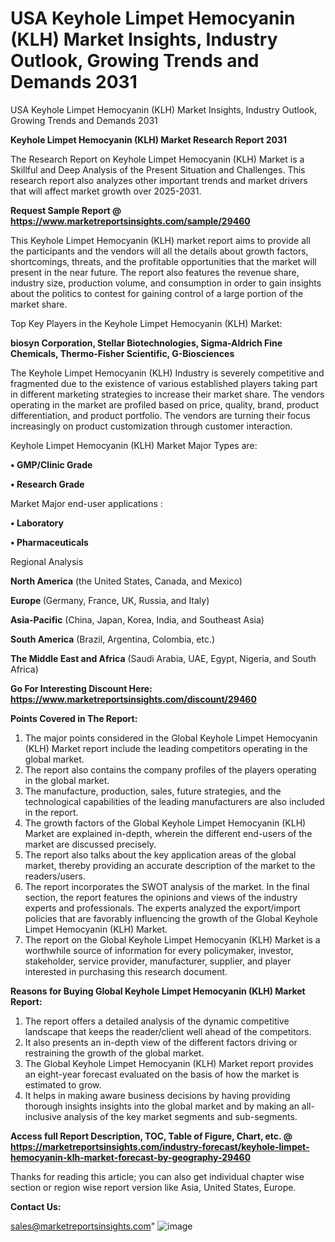 # USA Keyhole Limpet Hemocyanin (KLH) Market Insights, Industry Outlook, Growing Trends and Demands 2031
USA Keyhole Limpet Hemocyanin (KLH) Market Insights, Industry Outlook, Growing Trends and Demands 2031

<strong>Keyhole Limpet Hemocyanin (KLH) Market Research Report 2031</strong>

The Research Report on Keyhole Limpet Hemocyanin (KLH) Market is a Skillful and Deep Analysis of the Present Situation and Challenges. This research report also analyzes other important trends and market drivers that will affect market growth over 2025-2031.

<strong>Request Sample Report @ <a href=https://www.marketreportsinsights.com/sample/29460>https://www.marketreportsinsights.com/sample/29460</a></strong>

This Keyhole Limpet Hemocyanin (KLH) market report aims to provide all the participants and the vendors will all the details about growth factors, shortcomings, threats, and the profitable opportunities that the market will present in the near future. The report also features the revenue share, industry size, production volume, and consumption in order to gain insights about the politics to contest for gaining control of a large portion of the market share.

Top Key Players in the Keyhole Limpet Hemocyanin (KLH) Market:

<strong>biosyn Corporation, Stellar Biotechnologies, Sigma-Aldrich Fine Chemicals, Thermo-Fisher Scientific, G-Biosciences</strong>

The Keyhole Limpet Hemocyanin (KLH) Industry is severely competitive and fragmented due to the existence of various established players taking part in different marketing strategies to increase their market share. The vendors operating in the market are profiled based on price, quality, brand, product differentiation, and product portfolio. The vendors are turning their focus increasingly on product customization through customer interaction.

Keyhole Limpet Hemocyanin (KLH) Market Major Types are:

<strong>• GMP/Clinic Grade

• Research Grade</strong>

Market Major end-user applications :

<strong>• Laboratory

• Pharmaceuticals</strong>

Regional Analysis

</u><strong><b>North America</b></strong> (the United States, Canada, and Mexico)

<strong><b>Europe </b></strong>(Germany, France, UK, Russia, and Italy)

<strong><b>Asia-Pacific</b></strong> (China, Japan, Korea, India, and Southeast Asia)

<strong><b>South America</b></strong> (Brazil, Argentina, Colombia, etc.)

<strong><b>The Middle East and Africa</b></strong> (Saudi Arabia, UAE, Egypt, Nigeria, and South Africa)

<strong>Go For Interesting Discount Here: <a href=https://www.marketreportsinsights.com/discount/29460>https://www.marketreportsinsights.com/discount/29460</a></strong>

<strong>Points Covered in The Report:</strong>
<ol>
  <li>The major points considered in the Global Keyhole Limpet Hemocyanin (KLH) Market report include the leading competitors operating in the global market.</li>
  <li>The report also contains the company profiles of the players operating in the global market.</li>
  <li>The manufacture, production, sales, future strategies, and the technological capabilities of the leading manufacturers are also included in the report.</li>
  <li>The growth factors of the Global Keyhole Limpet Hemocyanin (KLH) Market are explained in-depth, wherein the different end-users of the market are discussed precisely.</li>
  <li>The report also talks about the key application areas of the global market, thereby providing an accurate description of the market to the readers/users.</li>
  <li>The report incorporates the SWOT analysis of the market. In the final section, the report features the opinions and views of the industry experts and professionals. The experts analyzed the export/import policies that are favorably influencing the growth of the Global Keyhole Limpet Hemocyanin (KLH) Market.</li>
  <li>The report on the Global Keyhole Limpet Hemocyanin (KLH) Market is a worthwhile source of information for every policymaker, investor, stakeholder, service provider, manufacturer, supplier, and player interested in purchasing this research document.</li>
</ol>
<strong>Reasons for Buying Global Keyhole Limpet Hemocyanin (KLH) Market Report:</strong>

<ol>
  <li>The report offers a detailed analysis of the dynamic competitive landscape that keeps the reader/client well ahead of the competitors.</li>
  <li>It also presents an in-depth view of the different factors driving or restraining the growth of the global market.</li>
  <li>The Global Keyhole Limpet Hemocyanin (KLH) Market report provides an eight-year forecast evaluated on the basis of how the market is estimated to grow.</li>
  <li>It helps in making aware business decisions by having providing thorough insights insights into the global market and by making an all-inclusive analysis of the key market segments and sub-segments.</li>
</ol>
<strong>Access full Report Description, TOC, Table of Figure, Chart, etc. @ <a href=https://marketreportsinsights.com/industry-forecast/keyhole-limpet-hemocyanin-klh-market-forecast-by-geography-29460>https://marketreportsinsights.com/industry-forecast/keyhole-limpet-hemocyanin-klh-market-forecast-by-geography-29460</a></strong>


Thanks for reading this article; you can also get individual chapter wise section or region wise report version like Asia, United States, Europe.

<strong>Contact Us:</strong>

sales@marketreportsinsights.com"
![image](https://github.com/user-attachments/assets/f03dbc15-1dda-4f27-b1b4-8756ac001693)
